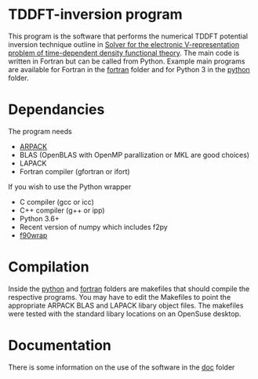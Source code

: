 # TDDFT-inversion program

This program is the software that performs the numerical TDDFT potential
inversion technique outline in [Solver for the electronic V-representation
problem of time-dependent density functional
theory](https://arxiv.org/abs/1904.10958). The main code is written in Fortran
but can be called from Python. Example main programs are available for Fortran
in the [fortran](/fortran/) folder and for Python 3 in the [python](/python/)
folder.

# Dependancies

The program needs
* [ARPACK](https://www.caam.rice.edu/software/ARPACK/)
* BLAS (OpenBLAS with OpenMP parallization or MKL are good choices) 
* LAPACK
* Fortran compiler (gfortran or ifort)

If you wish to use the Python wrapper
* C compiler (gcc or icc)
* C++ compiler (g++ or ipp)
* Python 3.6+
* Recent version of numpy which includes f2py
* [f90wrap](https://github.com/jameskermode/f90wrap)

# Compilation

 Inside the [python](/python/) and [fortran](/fortran/) folders are makefiles
 that should compile the respective programs. You may have to edit the
 Makefiles to point the appropriate ARPACK BLAS and LAPACK libary object
 files. The makefiles were tested with the standard libary locations on an
 OpenSuse desktop.

# Documentation 

There is some information on the use of the software in the
[doc](/doc/) folder
